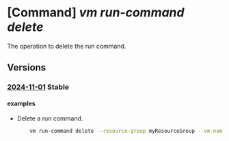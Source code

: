 # [Command] _vm run-command delete_

The operation to delete the run command.

## Versions

### [2024-11-01](/Resources/mgmt-plane/L3N1YnNjcmlwdGlvbnMve30vcmVzb3VyY2Vncm91cHMve30vcHJvdmlkZXJzL21pY3Jvc29mdC5jb21wdXRlL3ZpcnR1YWxtYWNoaW5lcy97fS9ydW5jb21tYW5kcy97fQ==/2024-11-01.xml) **Stable**

<!-- mgmt-plane /subscriptions/{}/resourcegroups/{}/providers/microsoft.compute/virtualmachines/{}/runcommands/{} 2024-11-01 -->

#### examples

- Delete a run command.
    ```bash
        vm run-command delete --resource-group myResourceGroup --vm-name myVM --run-command-name myRunCommand
    ```
